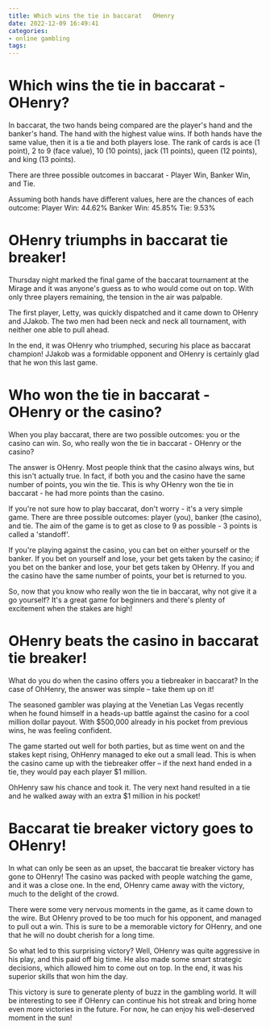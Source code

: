 ```yaml
---
title: Which wins the tie in baccarat   OHenry
date: 2022-12-09 16:49:41
categories:
- online gambling
tags:
---
```



#  Which wins the tie in baccarat - OHenry?

In baccarat, the two hands being compared are the player's hand and the banker's hand. The hand with the highest value wins. If both hands have the same value, then it is a tie and both players lose. The rank of cards is ace (1 point), 2 to 9 (face value), 10 (10 points), jack (11 points), queen (12 points), and king (13 points).

There are three possible outcomes in baccarat - Player Win, Banker Win, and Tie. 

Assuming both hands have different values, here are the chances of each outcome:
Player Win: 44.62%
Banker Win: 45.85%
Tie: 9.53%

#  OHenry triumphs in baccarat tie breaker!

Thursday night marked the final game of the baccarat tournament at the Mirage and it was anyone's guess as to who would come out on top. With only three players remaining, the tension in the air was palpable.

The first player, Letty, was quickly dispatched and it came down to OHenry and JJakob. The two men had been neck and neck all tournament, with neither one able to pull ahead.

In the end, it was OHenry who triumphed, securing his place as baccarat champion! JJakob was a formidable opponent and OHenry is certainly glad that he won this last game.

#  Who won the tie in baccarat - OHenry or the casino?

When you play baccarat, there are two possible outcomes: you or the casino can win. So, who really won the tie in baccarat - OHenry or the casino?

The answer is OHenry. Most people think that the casino always wins, but this isn't actually true. In fact, if both you and the casino have the same number of points, you win the tie. This is why OHenry won the tie in baccarat - he had more points than the casino.

If you're not sure how to play baccarat, don't worry - it's a very simple game. There are three possible outcomes: player (you), banker (the casino), and tie. The aim of the game is to get as close to 9 as possible - 3 points is called a 'standoff'.

If you're playing against the casino, you can bet on either yourself or the banker. If you bet on yourself and lose, your bet gets taken by the casino; if you bet on the banker and lose, your bet gets taken by OHenry. If you and the casino have the same number of points, your bet is returned to you.

So, now that you know who really won the tie in baccarat, why not give it a go yourself? It's a great game for beginners and there's plenty of excitement when the stakes are high!

#  OHenry beats the casino in baccarat tie breaker!

What do you do when the casino offers you a tiebreaker in baccarat? In the case of OhHenry, the answer was simple – take them up on it!

The seasoned gambler was playing at the Venetian Las Vegas recently when he found himself in a heads-up battle against the casino for a cool million dollar payout. With $500,000 already in his pocket from previous wins, he was feeling confident.

The game started out well for both parties, but as time went on and the stakes kept rising, OhHenry managed to eke out a small lead. This is when the casino came up with the tiebreaker offer – if the next hand ended in a tie, they would pay each player $1 million.

OhHenry saw his chance and took it. The very next hand resulted in a tie and he walked away with an extra $1 million in his pocket!

#  Baccarat tie breaker victory goes to OHenry!

In what can only be seen as an upset, the baccarat tie breaker victory has gone to OHenry! The casino was packed with people watching the game, and it was a close one. In the end, OHenry came away with the victory, much to the delight of the crowd.

There were some very nervous moments in the game, as it came down to the wire. But OHenry proved to be too much for his opponent, and managed to pull out a win. This is sure to be a memorable victory for OHenry, and one that he will no doubt cherish for a long time.

So what led to this surprising victory? Well, OHenry was quite aggressive in his play, and this paid off big time. He also made some smart strategic decisions, which allowed him to come out on top. In the end, it was his superior skills that won him the day.

This victory is sure to generate plenty of buzz in the gambling world. It will be interesting to see if OHenry can continue his hot streak and bring home even more victories in the future. For now, he can enjoy his well-deserved moment in the sun!